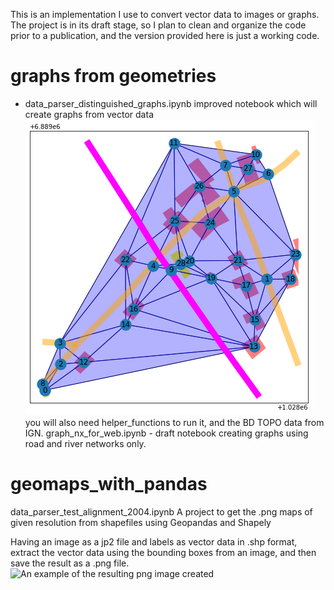

This is an implementation I use to convert vector data to images or graphs. The project is in its draft stage, so I plan to clean and organize the code prior to a publication, and the version provided here is just a working code.

# graphs from geometries
- data_parser_distinguished_graphs.ipynb improved notebook which will create graphs from vector data
![An example of the resulting graph created](https://github.com/margokhokhlova/geomaps_with_pandas/blob/master/resulting_graph_2.png)
 you will also need helper_functions to run it, and the BD TOPO data from IGN. 
graph_nx_for_web.ipynb - draft notebook creating graphs using road and river networks only.

# geomaps_with_pandas

data_parser_test_alignment_2004.ipynb
A project to get the .png maps of given resolution  from shapefiles using Geopandas and Shapely

Having an image as a jp2 file and labels as vector data in .shp format, extract the vector data using the bounding boxes from an image, and then save the result as a .png file. 
![An example of the resulting png image created](https://github.com/margokhokhlova/geomaps_with_pandas/blob/master/1-2017-0850-6680-LA93-0M50-E080.png)

